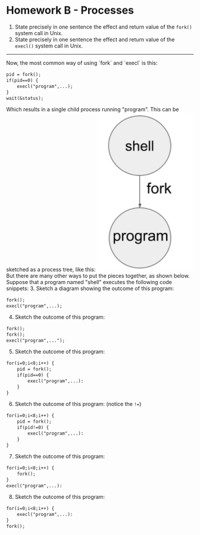 # Homework B - Processes

1. State precisely in one sentence the effect and return value of the `fork()` system call in Unix.
2. State precisely in one sentence the effect and return value of the `execl()` system call in Unix.
<hr>
Now, the most common way of using `fork` and `execl` is this:

```
pid = fork();
if(pid==0) {
    execl("program",...);
}    
wait(&status);
```
Which results in a single child process running "program".
This can be sketched as a process tree, like this:
<img src="homework-b-tree.png" width=256/>
But there are many other ways to put the pieces together,
as shown below.  Suppose that a program named "shell"
executes the following code snippets:
3. Sketch a diagram showing the outcome of this program:

```
fork();
execl("program",...);
```
4. Sketch the outcome of this program:
```
fork();
fork();
execl("program",...");
```
5. Sketch the outcome of this program:
```
for(i=0;i<8;i++) {
    pid = fork();
    if(pid==0) {
        execl("program",...):
    }
}
```
6. Sketch the outcome of this program: (notice the `!=`)
```
for(i=0;i<8;i++) {
    pid = fork();
    if(pid!=0) {
        execl("program",...):
    }
}
```
7. Sketch the outcome of this program:
```
for(i=0;i<8;i++) {
    fork();
}
execl("program",...):
```
8. Sketch the outcome of this program:
```
for(i=0;i<8;i++) {
    execl("program",...):
}
fork();
```